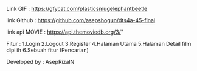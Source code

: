 Link GIF :
https://gfycat.com/plasticsmugelephantbeetle

link Github : 
https://github.com/asepshogun/dts4a-45-final

link api MOVIE :
https://api.themoviedb.org/3/" 
 
Fitur :
1.Login
2.Logout
3.Register
4.Halaman Utama
5.Halaman Detail film dipilih
6.Sebuah fitur (Pencarian)

Developed by : AsepRizalN

